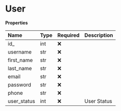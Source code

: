 # User

**Properties**

| Name        | Type | Required | Description |
| :---------- | :--- | :------- | :---------- |
| id\_        | int  | ❌       |             |
| username    | str  | ❌       |             |
| first_name  | str  | ❌       |             |
| last_name   | str  | ❌       |             |
| email       | str  | ❌       |             |
| password    | str  | ❌       |             |
| phone       | str  | ❌       |             |
| user_status | int  | ❌       | User Status |

<!-- This file was generated by liblab | https://liblab.com/ -->
